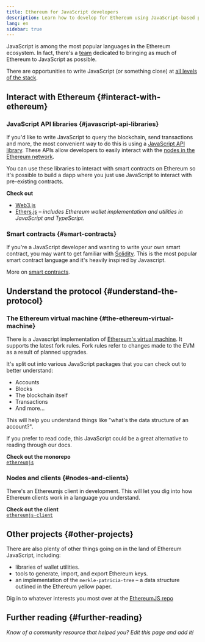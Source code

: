 ```yaml
---
title: Ethereum for JavaScript developers
description: Learn how to develop for Ethereum using JavaScript-based projects and tooling.
lang: en
sidebar: true
---
```


JavaScript is among the most popular languages in the Ethereum ecosystem. In fact, there's a [team](https://github.com/ethereumjs) dedicated to bringing as much of Ethereum to JavaScript as possible.

There are opportunities to write JavaScript (or something close) at [all levels of the stack](/en/developers/docs/ethereum-stack/).

## Interact with Ethereum {#interact-with-ethereum}

### JavaScript API libraries {#javascript-api-libraries}

If you'd like to write JavaScript to query the blockchain, send transactions and more, the most convenient way to do this is using a [JavaScript API library](/en/developers/docs/apis/javascript/). These APIs allow developers to easily interact with the [nodes in the Ethereum network](/en/developers/docs/nodes-and-clients/).

You can use these libraries to interact with smart contracts on Ethereum so it's possible to build a dapp where you just use JavaScript to interact with pre-existing contracts.

**Check out**

- [Web3.js](https://web3js.readthedocs.io/)
- [Ethers.js](https://docs.ethers.io/) _– includes Ethereum wallet implementation and utilities in JavaScript and TypeScript._

### Smart contracts {#smart-contracts}

If you're a JavaScript developer and wanting to write your own smart contract, you may want to get familiar with [Solidity](https://solidity.readthedocs.io). This is the most popular smart contract language and it's heavily inspired by Javascript.

More on [smart contracts](/en/developers/docs/smart-contracts/).

## Understand the protocol {#understand-the-protocol}

### The Ethereum virtual machine {#the-ethereum-virtual-machine}

There is a Javascript implementation of [Ethereum's virtual machine](/en/developers/docs/evm/). It supports the latest fork rules. Fork rules refer to changes made to the EVM as a result of planned upgrades.

It's split out into various JavaScript packages that you can check out to better understand:

- Accounts
- Blocks
- The blockchain itself
- Transactions
- And more...

This will help you understand things like "what's the data structure of an account?".

If you prefer to read code, this JavaScript could be a great alternative to reading through our docs.

**Check out the monorepo**  
[`ethereumjs`](https://github.com/ethereumjs/ethereumjs-vm)

### Nodes and clients {#nodes-and-clients}

There's an Ethereumjs client in development. This will let you dig into how Ethereum clients work in a language you understand.

**Check out the client**  
[`ethereumjs-client`](https://github.com/ethereumjs/ethereumjs-client)

## Other projects {#other-projects}

There are also plenty of other things going on in the land of Ethereum JavaScript, including:

- libraries of wallet utilities.
- tools to generate, import, and export Ethereum keys.
- an implementation of the `merkle-patricia-tree` – a data structure outlined in the Ethereum yellow paper.

Dig in to whatever interests you most over at the [EthereumJS repo](https://github.com/ethereumjs)

## Further reading {#further-reading}

_Know of a community resource that helped you? Edit this page and add it!_
